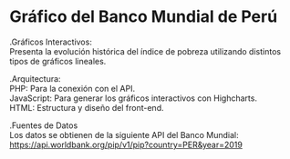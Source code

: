 ﻿# Gráfico del Banco Mundial de Perú
.Gráficos Interactivos:  <br/>
   Presenta la evolución histórica del índice de pobreza utilizando distintos tipos de gráficos lineales.

.Arquitectura:
 <br/>
   PHP: Para la conexión con el API.
    <br/>
   JavaScript: Para generar los gráficos interactivos con Highcharts.
    <br/>
   HTML: Estructura y diseño del front-end.

.Fuentes de Datos  <br/>
   Los datos se obtienen de la siguiente API del Banco Mundial:
   https://api.worldbank.org/pip/v1/pip?country=PER&year=2019


